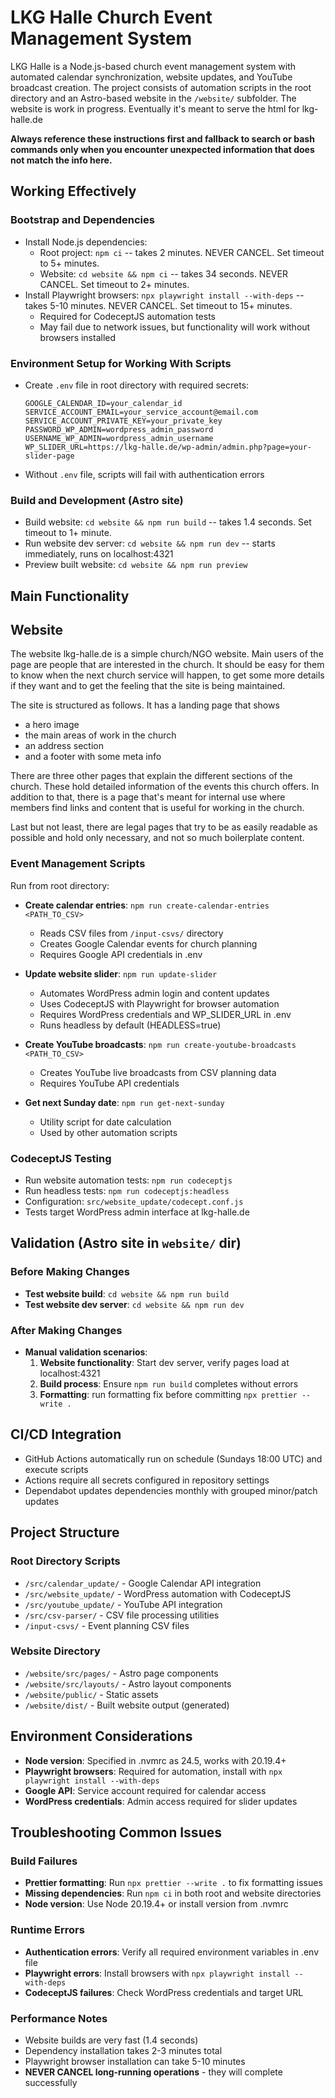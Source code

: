 # LKG Halle Church Event Management System

LKG Halle is a Node.js-based church event management system with automated calendar synchronization, website updates, and YouTube broadcast creation. The project consists of automation scripts in the root directory and an Astro-based website in the `/website/` subfolder. The website is work in progress. Eventually it's meant to serve the html for lkg-halle.de

**Always reference these instructions first and fallback to search or bash commands only when you encounter unexpected information that does not match the info here.**

## Working Effectively

### Bootstrap and Dependencies

- Install Node.js dependencies:
  - Root project: `npm ci` -- takes 2 minutes. NEVER CANCEL. Set timeout to 5+ minutes.
  - Website: `cd website && npm ci` -- takes 34 seconds. NEVER CANCEL. Set timeout to 2+ minutes.
- Install Playwright browsers: `npx playwright install --with-deps` -- takes 5-10 minutes. NEVER CANCEL. Set timeout to 15+ minutes.
  - Required for CodeceptJS automation tests
  - May fail due to network issues, but functionality will work without browsers installed

### Environment Setup for Working With Scripts

- Create `.env` file in root directory with required secrets:
  ```
  GOOGLE_CALENDAR_ID=your_calendar_id
  SERVICE_ACCOUNT_EMAIL=your_service_account@email.com
  SERVICE_ACCOUNT_PRIVATE_KEY=your_private_key
  PASSWORD_WP_ADMIN=wordpress_admin_password
  USERNAME_WP_ADMIN=wordpress_admin_username
  WP_SLIDER_URL=https://lkg-halle.de/wp-admin/admin.php?page=your-slider-page
  ```
- Without `.env` file, scripts will fail with authentication errors

### Build and Development (Astro site)

- Build website: `cd website && npm run build` -- takes 1.4 seconds. Set timeout to 1+ minute.
- Run website dev server: `cd website && npm run dev` -- starts immediately, runs on localhost:4321
- Preview built website: `cd website && npm run preview`

## Main Functionality

## Website

The website lkg-halle.de is a simple church/NGO website. Main users of the page are people that are interested in the church. It should be easy for them to know when the next church service will happen, to get some more details if they want and to get the feeling that the site is being maintained.

The site is structured as follows. It has a landing page that shows

- a hero image
- the main areas of work in the church
- an address section
- and a footer with some meta info

There are three other pages that explain the different sections of the church. These hold detailed information of the events this church offers. In addition to that, there is a page that's meant for internal use where members find links and content that is useful for working in the church.

Last but not least, there are legal pages that try to be as easily readable as possible and hold only necessary, and not so much boilerplate content.

### Event Management Scripts

Run from root directory:

- **Create calendar entries**: `npm run create-calendar-entries <PATH_TO_CSV>`
  - Reads CSV files from `/input-csvs/` directory
  - Creates Google Calendar events for church planning
  - Requires Google API credentials in .env
- **Update website slider**: `npm run update-slider`
  - Automates WordPress admin login and content updates
  - Uses CodeceptJS with Playwright for browser automation
  - Requires WordPress credentials and WP_SLIDER_URL in .env
  - Runs headless by default (HEADLESS=true)

- **Create YouTube broadcasts**: `npm run create-youtube-broadcasts <PATH_TO_CSV>`
  - Creates YouTube live broadcasts from CSV planning data
  - Requires YouTube API credentials
- **Get next Sunday date**: `npm run get-next-sunday`
  - Utility script for date calculation
  - Used by other automation scripts

### CodeceptJS Testing

- Run website automation tests: `npm run codeceptjs`
- Run headless tests: `npm run codeceptjs:headless`
- Configuration: `src/website_update/codecept.conf.js`
- Tests target WordPress admin interface at lkg-halle.de

## Validation (Astro site in `website/` dir)

### Before Making Changes

- **Test website build**: `cd website && npm run build`
- **Test website dev server**: `cd website && npm run dev`

### After Making Changes

- **Manual validation scenarios**:
  1. **Website functionality**: Start dev server, verify pages load at localhost:4321
  2. **Build process**: Ensure `npm run build` completes without errors
  3. **Formatting**: run formatting fix before committing `npx prettier --write .`

## CI/CD Integration

- GitHub Actions automatically run on schedule (Sundays 18:00 UTC) and execute scripts
- Actions require all secrets configured in repository settings
- Dependabot updates dependencies monthly with grouped minor/patch updates

## Project Structure

### Root Directory Scripts

- `/src/calendar_update/` - Google Calendar API integration
- `/src/website_update/` - WordPress automation with CodeceptJS
- `/src/youtube_update/` - YouTube API integration
- `/src/csv-parser/` - CSV file processing utilities
- `/input-csvs/` - Event planning CSV files

### Website Directory

- `/website/src/pages/` - Astro page components
- `/website/src/layouts/` - Astro layout components
- `/website/public/` - Static assets
- `/website/dist/` - Built website output (generated)

## Environment Considerations

- **Node version**: Specified in .nvmrc as 24.5, works with 20.19.4+
- **Playwright browsers**: Required for automation, install with `npx playwright install --with-deps`
- **Google API**: Service account required for calendar access
- **WordPress credentials**: Admin access required for slider updates

## Troubleshooting Common Issues

### Build Failures

- **Prettier formatting**: Run `npx prettier --write .` to fix formatting issues
- **Missing dependencies**: Run `npm ci` in both root and website directories
- **Node version**: Use Node 20.19.4+ or install version from .nvmrc

### Runtime Errors

- **Authentication errors**: Verify all required environment variables in .env file
- **Playwright errors**: Install browsers with `npx playwright install --with-deps`
- **CodeceptJS failures**: Check WordPress credentials and target URL

### Performance Notes

- Website builds are very fast (1.4 seconds)
- Dependency installation takes 2-3 minutes total
- Playwright browser installation can take 5-10 minutes
- **NEVER CANCEL long-running operations** - they will complete successfully
